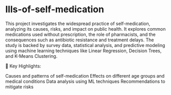 # Ills-of-self-medication

This project investigates the widespread practice of self-medication, analyzing its causes, risks, and impact on public health. It explores common medications used without prescription, the role of pharmacists, and the consequences such as antibiotic resistance and treatment delays. The study is backed by survey data, statistical analysis, and predictive modeling using machine learning techniques like Linear Regression, Decision Trees, and K-Means Clustering.

🔹 Key Highlights:

Causes and patterns of self-medication
Effects on different age groups and medical conditions
Data analysis using ML techniques
Recommendations to mitigate risks
